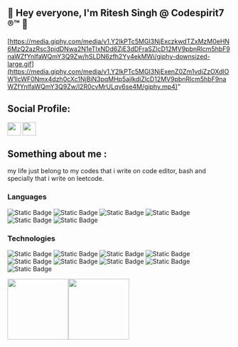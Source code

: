 ## 👋 Hey everyone, I'm Ritesh Singh @ Codespirit7 ®™ 👋
[https://media.giphy.com/media/v1.Y2lkPTc5MGI3NjExczkwdTZxMzM0eHN6MzQ2azRsc3pjdDNwa2N1eTIxNDd6ZjE3dDFraSZlcD12MV9pbnRlcm5hbF9naWZfYnlfaWQmY3Q9Zw/hSLDN6zfh2Yy4ekMWi/giphy-downsized-large.gif](https://media.giphy.com/media/v1.Y2lkPTc5MGI3NjExenZ0Zm1vdjZzOXdlOW1lcWF0Nmx4dzh0cXc1NjBiN3pqMHp5ajlkdiZlcD12MV9pbnRlcm5hbF9naWZfYnlfaWQmY3Q9Zw/l2R0cvMrULqv6se4M/giphy.mp4)"

## Social Profile:

<a href="http://linkedin.com/in/ritesh-in" target="blank"><img align="center" src="https://img.shields.io/badge/-linkedin-000%3F%26logo%3Dlinkedin?style=for-the-badge&logo=linkedin&logoColor=blue&color=black" alt="" height="30" /></a>
<a href="http://instagram.com/turingmachine_" target="blank"><img align="center" src="https://img.shields.io/badge/-instagram-000%3F%26logo%3Dinstagram?style=for-the-badge&logo=instagram&logoColor=pink&color=black" alt="" height="30" /></a>
  
 

## Something about me :
my life just belong to my codes that i write on code editor, bash and specially that i write on leetcode.

### Languages

![Static Badge](https://img.shields.io/badge/-C%2B%2B-000%3F%26logo%3DC%2B%2B?style=for-the-badge&logo=C%2B%2B&logoColor=Blue&color=black)
![Static Badge](https://img.shields.io/badge/-javascript-000%3F%26logo%3Djavascript?style=for-the-badge&logo=javascript&logoColor=yellow&color=black)
![Static Badge](https://img.shields.io/badge/-GO-000%3F%26logo%3DGo?style=for-the-badge&logo=Go&logoColor=blue&color=black)
![Static Badge](https://img.shields.io/badge/-typescript-000%3F%26logo%3Dtypescript?style=for-the-badge&logo=typescript&logoColor=blue&color=black)
![Static Badge](https://img.shields.io/badge/-python-000%3F%26logo%3Dpython?style=for-the-badge&logo=python&logoColor=voilet&color=black)
![Static Badge](https://img.shields.io/badge/-sql-000%3F%26logo%3Dsql?style=for-the-badge&logo=sql&logoColor=orange&color=black)



### Technologies
![Static Badge](https://img.shields.io/badge/-docker-000%3F%26logo%3Ddocker?style=for-the-badge&logo=docker&logoColor=blue&color=black)
![Static Badge](https://img.shields.io/badge/-linux-000%3F%26logo%3Dlinux?style=for-the-badge&logo=linux&logoColor=yellow&color=black)
![Static Badge](https://img.shields.io/badge/-node-000%3F%26logo%3DNode?style=for-the-badge&logo=nodedotjs&logoColor=green&color=black)
![Static Badge](https://img.shields.io/badge/-Express-000%3F%26logo%3DExpress?style=for-the-badge&logo=Express&logoColor=green&color=black)
![Static Badge](https://img.shields.io/badge/-React-000%3F%26logo%3DReact?style=for-the-badge&logo=React&logoColor=blue&color=black)
![Static Badge](https://img.shields.io/badge/-redis-000%3F%26logo%3Dredis?style=for-the-badge&logo=redis&logoColor=red&color=black)
![Static Badge](https://img.shields.io/badge/-mongodb-000%3F%26logo%3Dmongodb?style=for-the-badge&logo=mongodb&logoColor=green&color=black)
![Static Badge](https://img.shields.io/badge/-mysql-000%3F%26logo%3Dmysql?style=for-the-badge&logo=mysql&logoColor=blue&color=black)
![Static Badge](https://img.shields.io/badge/-spring-000%3F%26logo%3Dspring?style=for-the-badge&logo=spring&logoColor=green&color=black)


<a href="https://www.github.com/codespirit7"><img height="137px" src="https://github-readme-stats.vercel.app/api?username=codespirit7&hide_title=true&hide_border=true&show_icons=true&include_all_commits=true&count_private=true&line_height=21&text_color=000&icon_color=000&bg_color=0,ea6161,ffc64d,fffc4d,52fa5a&theme=graywhite" /><!-- wi*quL3fcV --><img height="137px" src="https://github-readme-stats.vercel.app/api/top-langs/?username=codespirit7&hide=html&hide_title=true&hide_border=true&layout=compact&langs_count=6&exclude_repo=comp426,Redventures-Movie-Quotes&text_color=000&icon_color=fff&bg_color=0,52fa5a,4dfcff,c64dff&theme=graywhite" /></a>
